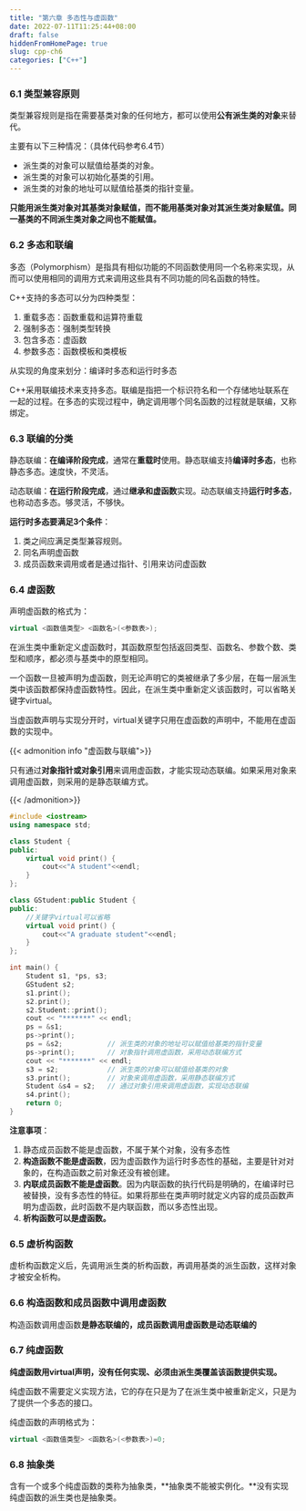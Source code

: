 ```yaml
---
title: "第六章 多态性与虚函数"
date: 2022-07-11T11:25:44+08:00
draft: false
hiddenFromHomePage: true
slug: cpp-ch6
categories: ["C++"]
---
```


### 6.1 类型兼容原则

类型兼容规则是指在需要基类对象的任何地方，都可以使用**公有派生类的对象**来替代。

主要有以下三种情况：（具体代码参考6.4节）

- 派生类的对象可以赋值给基类的对象。
- 派生类的对象可以初始化基类的引用。
- 派生类的对象的地址可以赋值给基类的指针变量。

**只能用派生类对象对其基类对象赋值，而不能用基类对象对其派生类对象赋值。同一基类的不同派生类对象之间也不能赋值。**

### 6.2 多态和联编

多态（Polymorphism）是指具有相似功能的不同函数使用同一个名称来实现，从而可以使用相同的调用方式来调用这些具有不同功能的同名函数的特性。

C++支持的多态可以分为四种类型：

1. 重载多态：函数重载和运算符重载
2. 强制多态：强制类型转换
3. 包含多态：虚函数
4. 参数多态：函数模板和类模板

从实现的角度来划分：编译时多态和运行时多态

C++采用联编技术来支持多态。联编是指把一个标识符名和一个存储地址联系在一起的过程。在多态的实现过程中，确定调用哪个同名函数的过程就是联编，又称绑定。

### 6.3 联编的分类

静态联编：**在编译阶段完成**，通常在**重载时**使用。静态联编支持**编译时多态**，也称静态多态。速度快，不灵活。

动态联编：**在运行阶段完成**，通过**继承和虚函数**实现。动态联编支持**运行时多态**，也称动态多态。够灵活，不够快。

**运行时多态要满足3个条件**：

1. 类之间应满足类型兼容规则。
2. 同名声明虚函数
3. 成员函数来调用或者是通过指针、引用来访问虚函数

### 6.4 虚函数

声明虚函数的格式为：

```cpp
virtual <函数值类型> <函数名>(<参数表>);
```

在派生类中重新定义虚函数时，其函数原型包括返回类型、函数名、参数个数、类型和顺序，都必须与基类中的原型相同。

一个函数一旦被声明为虚函数，则无论声明它的类被继承了多少层，在每一层派生类中该函数都保持虚函数特性。因此，在派生类中重新定义该函数时，可以省略关键字virtual。

当虚函数声明与实现分开时，virtual关键字只用在虚函数的声明中，不能用在虚函数的实现中。

{{< admonition info "虚函数与联编">}}

只有通过**对象指针或对象引用**来调用虚函数，才能实现动态联编。如果采用对象来调用虚函数，则采用的是静态联编方式。

{{< /admonition>}}

```cpp
#include <iostream>
using namespace std;

class Student {
public:
    virtual void print() {
        cout<<"A student"<<endl;
    }
};

class GStudent:public Student {
public:
    //关键字virtual可以省略
    virtual void print() { 
        cout<<"A graduate student"<<endl; 
    }
};

int main() {
    Student s1, *ps, s3;
    GStudent s2;
    s1.print();
    s2.print();
    s2.Student::print();
    cout << "*******" << endl;
    ps = &s1;       
    ps->print();
    ps = &s2;           // 派生类的对象的地址可以赋值给基类的指针变量
    ps->print();        // 对象指针调用虚函数，采用动态联编方式
    cout << "*******" << endl;
    s3 = s2;            // 派生类的对象可以赋值给基类的对象
    s3.print();         // 对象来调用虚函数，采用静态联编方式
    Student &s4 = s2;   // 通过对象引用来调用虚函数，实现动态联编
    s4.print();
    return 0;
}
```

**注意事项**：

1. 静态成员函数不能是虚函数，不属于某个对象，没有多态性
2. **构造函数不能是虚函数**，因为虚函数作为运行时多态性的基础，主要是针对对象的，在构造函数之前对象还没有被创建。
3. **内联成员函数不能是虚函数**。因为内联函数的执行代码是明确的，在编译时已被替换，没有多态性的特征。如果将那些在类声明时就定义内容的成员函数声明为虚函数，此时函数不是内联函数，而以多态性出现。
4. **析构函数可以是虚函数。**

### 6.5 虚析构函数

虚析构函数定义后，先调用派生类的析构函数，再调用基类的派生函数，这样对象才被安全析构。

### 6.6 构造函数和成员函数中调用虚函数

构造函数调用虚函数**是静态联编的，**成员函数调用虚函数是**动态联编的**

### 6.7 纯虚函数

**纯虚函数用virtual声明，没有任何实现、必须由派生类覆盖该函数提供实现。**

纯虚函数不需要定义实现方法，它的存在只是为了在派生类中被重新定义，只是为了提供一个多态的接口。

纯虚函数的声明格式为：

```cpp
virtual <函数值类型> <函数名>(<参数表>)=0;
```

### 6.8 抽象类

含有一个或多个纯虚函数的类称为抽象类，**抽象类不能被实例化。**没有实现纯虚函数的派生类也是抽象类。